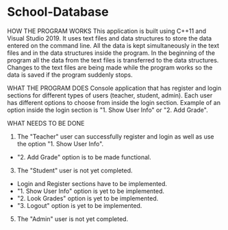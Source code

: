 # School-Database
HOW THE PROGRAM WORKS
This application is built using C++11 and Visual Studio 2019. It uses text files and data structures to store the data entered on the command line. All the data is kept simultaneously in the text files and in the data structures inside the program. In the beginning of the program all the data from the text files is transferred to the data structures. Changes to the text files are being made while the program works so the data is saved if the program suddenly stops.

WHAT THE PROGRAM DOES
Console application that has register and login sections for different types of users (teacher, student, admin). Each user has different options to choose from inside the login section. Example of an option inside the login section is "1. Show User Info" or "2. Add Grade". 

WHAT NEEDS TO BE DONE
1. The "Teacher" user can successfully register and login as well as use the option "1. Show User Info".
 - "2. Add Grade" option is to be made functional.

3. The "Student" user is not yet completed.
 - Login and Register sections have to be implemented.
 - "1. Show User Info" option is yet to be implemented.
 - "2. Look Grades" option is yet to be implemented.
 - "3. Logout" option is yet to be implemented.
 
5. The "Admin" user is not yet completed.

